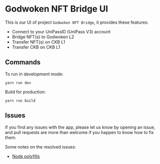 # Godwoken NFT Bridge UI

This is our UI of project `Godwoken NFT Bridge`, it provides these features:
- Connect to your UniPassID (UniPass V3) account
- Bridge NFT(s) to Godwoken L2
- Transfer NFT(s) on CKB L1
- Transfer CKB on CKB L1

## Commands

To run in development mode:
```shell
yarn run dev
```
Build for production:
```shell
yarn run build
```

## Issues

If you find any issues with the app, please let us know by opening an issue, and pull requests are more than welcome if you happen to know how to fix them.

Some notes on the resolved issues:
- [Node polyfills](./issues/node-polyfills.md)


